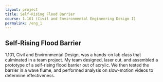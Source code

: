 ```yaml
---
layout: project
title: Self-Rising Flood Barrier
course: 1.101 (Civil and Environmental Engineering Design I)
permalink: /eng_1
---
```


## Self-Rising Flood Barrier

1.101, Civil and Environmental Design, was a hands-on lab class that culminated in a team project. My team designed, laser cut, and assembled a prototype of a self-rising flood barrier out of acrylic. We then tested the barrier in a wave flume, and performed analysis on slow-motion videos to determine effectiveness. 
